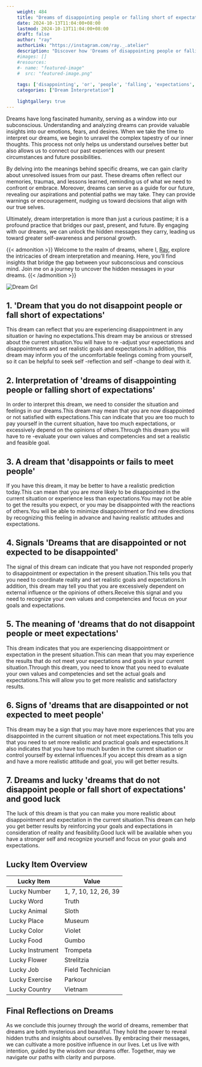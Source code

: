 ```yaml
---
    weight: 484
    title: "Dreams of disappointing people or falling short of expectations"  # Assuming 'title' column exists
    date: 2024-10-13T11:04:00+08:00
    lastmod: 2024-10-13T11:04:00+08:00
    draft: false
    author: "ray"
    authorLink: "https://instagram.com/ray._.atelier"
    description: "Discover how 'Dreams of disappointing people or falling short of expectations' can interpret your future and uncover its significant meanings in your life."
    #images: []
    #resources:
    #- name: "featured-image"
    #  src: "featured-image.png"
    
    tags: ['disappointing', 'or', 'people', 'falling', 'expectations', 'Dreams', 'short', 'of']
    categories: ["Dream Interpretation"]
    
    lightgallery: true
---
```

    
Dreams have long fascinated humanity, serving as a window into our subconscious. Understanding and analyzing dreams can provide valuable insights into our emotions, fears, and desires. When we take the time to interpret our dreams, we begin to unravel the complex tapestry of our inner thoughts. This process not only helps us understand ourselves better but also allows us to connect our past experiences with our present circumstances and future possibilities.

By delving into the meanings behind specific dreams, we can gain clarity about unresolved issues from our past. These dreams often reflect our memories, traumas, and lessons learned, reminding us of what we need to confront or embrace. Moreover, dreams can serve as a guide for our future, revealing our aspirations and potential paths we may take. They can provide warnings or encouragement, nudging us toward decisions that align with our true selves.

Ultimately, dream interpretation is more than just a curious pastime; it is a profound practice that bridges our past, present, and future. By engaging with our dreams, we can unlock the hidden messages they carry, leading us toward greater self-awareness and personal growth.

{{< admonition >}}
Welcome to the realm of dreams, where I, [Ray](https://instagram.com/ray._.atelier), explore the intricacies of dream interpretation and meaning. Here, you’ll find insights that bridge the gap between your subconscious and conscious mind. Join me on a journey to uncover the hidden messages in your dreams.
{{< /admonition >}}

![Dream Grl](https://cdn.pixabay.com/photo/2017/11/02/03/35/gothic-2910057_1280.jpg "Dream Grl")

## 1. 'Dream that you do not disappoint people or fall short of expectations'
This dream can reflect that you are experiencing disappointment in any situation or having no expectations.This dream may be anxious or stressed about the current situation.You will have to re -adjust your expectations and disappointments and set realistic goals and expectations.In addition, this dream may inform you of the uncomfortable feelings coming from yourself, so it can be helpful to seek self -reflection and self -change to deal with it.

## 2. Interpretation of 'dreams of disappointing people or falling short of expectations'
In order to interpret this dream, we need to consider the situation and feelings in our dreams.This dream may mean that you are now disappointed or not satisfied with expectations.This can indicate that you are too much to pay yourself in the current situation, have too much expectations, or excessively depend on the opinions of others.Through this dream you will have to re -evaluate your own values and competencies and set a realistic and feasible goal.

## 3. A dream that 'disappoints or fails to meet people'
If you have this dream, it may be better to have a realistic prediction today.This can mean that you are more likely to be disappointed in the current situation or experience less than expectations.You may not be able to get the results you expect, or you may be disappointed with the reactions of others.You will be able to minimize disappointment or find new directions by recognizing this feeling in advance and having realistic attitudes and expectations.

## 4. Signals 'Dreams that are disappointed or not expected to be disappointed'
The signal of this dream can indicate that you have not responded properly to disappointment or expectation in the present situation.This tells you that you need to coordinate reality and set realistic goals and expectations.In addition, this dream may tell you that you are excessively dependent on external influence or the opinions of others.Receive this signal and you need to recognize your own values and competencies and focus on your goals and expectations.

## 5. The meaning of 'dreams that do not disappoint people or meet expectations'
This dream indicates that you are experiencing disappointment or expectation in the present situation.This can mean that you may experience the results that do not meet your expectations and goals in your current situation.Through this dream, you need to know that you need to evaluate your own values and competencies and set the actual goals and expectations.This will allow you to get more realistic and satisfactory results.

## 6. Signs of 'dreams that are disappointed or not expected to meet people'
This dream may be a sign that you may have more experiences that you are disappointed in the current situation or not meet expectations.This tells you that you need to set more realistic and practical goals and expectations.It also indicates that you have too much burden in the current situation or control yourself by external influences.If you accept this dream as a sign and have a more realistic attitude and goal, you will get better results.

## 7. Dreams and lucky 'dreams that do not disappoint people or fall short of expectations' and good luck
The luck of this dream is that you can make you more realistic about disappointment and expectation in the current situation.This dream can help you get better results by reinforcing your goals and expectations in consideration of reality and feasibility.Good luck will be available when you have a stronger self and recognize yourself and focus on your goals and expectations.

## Lucky Item Overview
| Lucky Item          | Value              |
|---------------|--------------------|
| Lucky Number        | 1, 7, 10, 12, 26, 39  |
| Lucky Word          | Truth |
| Lucky Animal        | Sloth |
| Lucky Place         | Museum     |
| Lucky Color         | Violet     |
| Lucky Food          | Gumbo      |
| Lucky Instrument    | Trompeta |
| Lucky Flower        | Strelitzia    |
| Lucky Job           | Field Technician       |
| Lucky Exercise      | Parkour  |
| Lucky Country       | Vietnam    |


##  Final Reflections on Dreams

As we conclude this journey through the world of dreams, remember that dreams are both mysterious and beautiful. They hold the power to reveal hidden truths and insights about ourselves. By embracing their messages, we can cultivate a more positive influence in our lives. Let us live with intention, guided by the wisdom our dreams offer. Together, may we navigate our paths with clarity and purpose.
